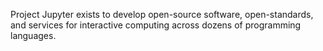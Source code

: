 
Project Jupyter exists to develop open-source software, open-standards, and services for interactive computing across dozens of programming languages.